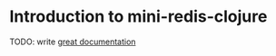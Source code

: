 # Introduction to mini-redis-clojure

TODO: write [great documentation](http://jacobian.org/writing/what-to-write/)
